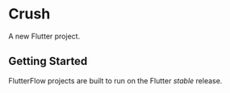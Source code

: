 # Crush

A new Flutter project.

## Getting Started

FlutterFlow projects are built to run on the Flutter _stable_ release.
